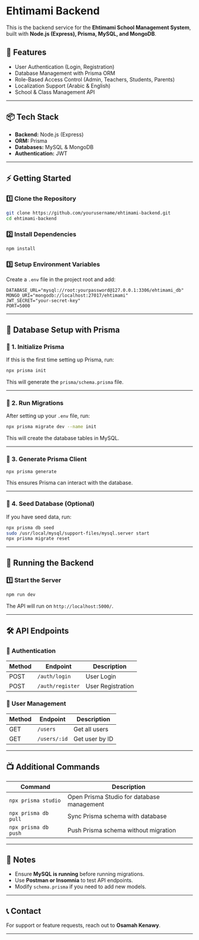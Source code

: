 # Ehtimami Backend

This is the backend service for the **Ehtimami School Management System**, built with **Node.js (Express), Prisma, MySQL, and MongoDB**.

## 🚀 Features
- User Authentication (Login, Registration)
- Database Management with Prisma ORM
- Role-Based Access Control (Admin, Teachers, Students, Parents)
- Localization Support (Arabic & English)
- School & Class Management API

---

## 📦 Tech Stack
- **Backend:** Node.js (Express)
- **ORM:** Prisma
- **Databases:** MySQL & MongoDB
- **Authentication:** JWT

---

## ⚡️ Getting Started

### 1️⃣ Clone the Repository
```sh
git clone https://github.com/yourusername/ehtimami-backend.git
cd ehtimami-backend
```

### 2️⃣ Install Dependencies
```sh
npm install
```

### 3️⃣ Setup Environment Variables
Create a `.env` file in the project root and add:

```env
DATABASE_URL="mysql://root:yourpassword@127.0.0.1:3306/ehtimami_db"
MONGO_URI="mongodb://localhost:27017/ehtimami"
JWT_SECRET="your-secret-key"
PORT=5000
```

---

## 🐄 Database Setup with Prisma

### **🔹 1. Initialize Prisma**
If this is the first time setting up Prisma, run:

```sh
npx prisma init
```

This will generate the `prisma/schema.prisma` file.

---

### **🔹 2. Run Migrations**
After setting up your `.env` file, run:

```sh
npx prisma migrate dev --name init
```

This will create the database tables in MySQL.

---

### **🔹 3. Generate Prisma Client**
```sh
npx prisma generate
```

This ensures Prisma can interact with the database.

---

### **🔹 4. Seed Database (Optional)**
If you have seed data, run:

```sh
npx prisma db seed
sudo /usr/local/mysql/support-files/mysql.server start
npx prisma migrate reset
```

---

## 🚀 Running the Backend

### **1️⃣ Start the Server**
```sh
npm run dev
```

The API will run on `http://localhost:5000/`.

---

## 🛠 API Endpoints

### **🔹 Authentication**
| Method | Endpoint         | Description            |
|--------|-----------------|------------------------|
| POST   | `/auth/login`   | User Login            |
| POST   | `/auth/register` | User Registration     |

### **🔹 User Management**
| Method | Endpoint         | Description            |
|--------|-----------------|------------------------|
| GET    | `/users`        | Get all users         |
| GET    | `/users/:id`    | Get user by ID        |

---

## 📺 Additional Commands

| Command | Description |
|---------|-------------|
| `npx prisma studio` | Open Prisma Studio for database management |
| `npx prisma db pull` | Sync Prisma schema with database |
| `npx prisma db push` | Push Prisma schema without migration |

---

## 📌 Notes
- Ensure **MySQL is running** before running migrations.
- Use **Postman or Insomnia** to test API endpoints.
- Modify `schema.prisma` if you need to add new models.

---

## 📞 Contact
For support or feature requests, reach out to **Osamah Kenawy**.

---

